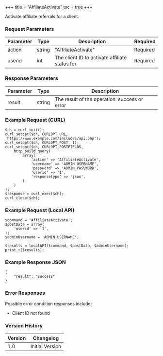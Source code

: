 +++
title = "AffiliateActivate"
toc = true
+++

Activate affiliate referrals for a client.

### Request Parameters

| Parameter | Type | Description | Required |
| --------- | ---- | ----------- | -------- |
| action | string | "AffiliateActivate" | Required |
| userid | int | The client ID to activate affiliate status for | Required |

### Response Parameters

| Parameter | Type | Description |
| --------- | ---- | ----------- |
| result | string | The result of the operation: success or error |


### Example Request (CURL)

```
$ch = curl_init();
curl_setopt($ch, CURLOPT_URL, 'https://www.example.com/includes/api.php');
curl_setopt($ch, CURLOPT_POST, 1);
curl_setopt($ch, CURLOPT_POSTFIELDS,
    http_build_query(
        array(
            'action' => 'AffiliateActivate',
            'username' => 'ADMIN_USERNAME',
            'password' => 'ADMIN_PASSWORD',
            'userid' => '1',
            'responsetype' => 'json',
        )
    )
);
$response = curl_exec($ch);
curl_close($ch);
```


### Example Request (Local API)

```
$command = 'AffiliateActivate';
$postData = array(
    'userid' => '1',
);
$adminUsername = 'ADMIN_USERNAME';

$results = localAPI($command, $postData, $adminUsername);
print_r($results);
```


### Example Response JSON

```
{
    "result": "success"
}
```


### Error Responses

Possible error condition responses include:

* Client ID not found


### Version History

| Version | Changelog |
| ------- | --------- |
| 1.0 | Initial Version |

